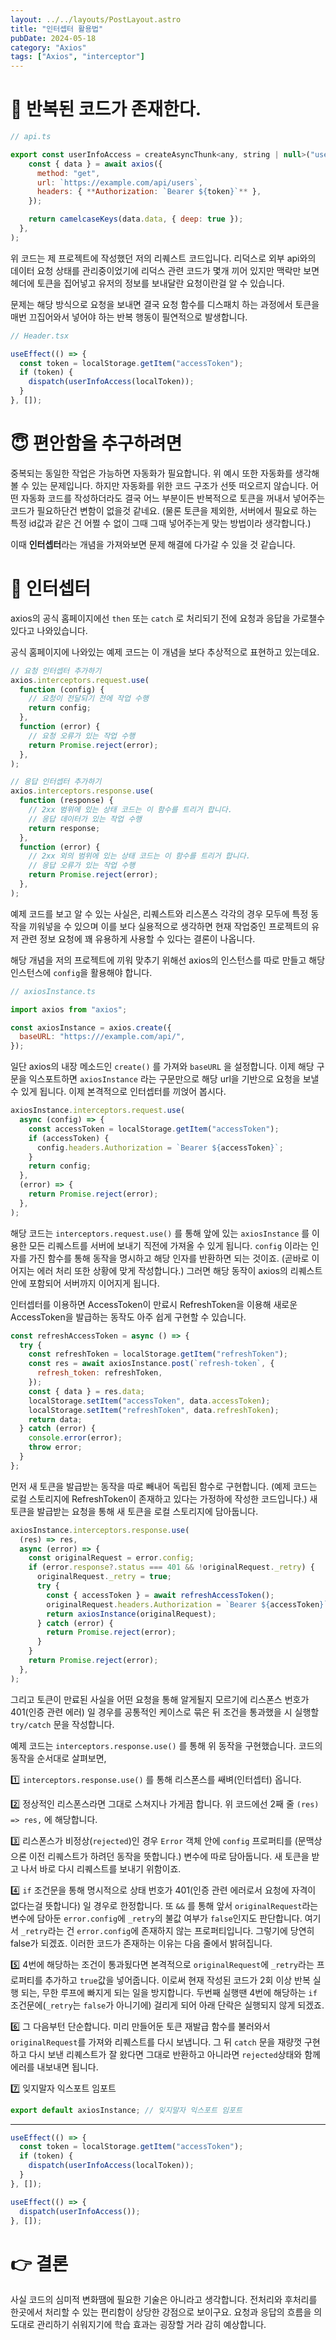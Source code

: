 ```yaml
---
layout: ../../layouts/PostLayout.astro
title: "인터셉터 활용법"
pubDate: 2024-05-18
category: "Axios"
tags: ["Axios", "interceptor"]
---
```


# 🔴 반복된 코드가 존재한다.

```jsx
// api.ts

export const userInfoAccess = createAsyncThunk<any, string | null>("user/userInfo", async (token) => {
    const { data } = await axios({
      method: "get",
      url: `https://example.com/api/users`,
      headers: { **Authorization: `Bearer ${token}`** },
    });

    return camelcaseKeys(data.data, { deep: true });
  },
);
```

위 코드는 제 프로젝트에 작성했던 저의 리퀘스트 코드입니다. 리덕스로 외부 api와의 데이터 요청 상태를 관리중이었기에 리덕스 관련 코드가 몇개 끼어 있지만 맥락만 보면 헤더에 토큰을 집어넣고 유저의 정보를 보내달란 요청이란걸 알 수 있습니다.

문제는 해당 방식으로 요청을 보내면 결국 요청 함수를 디스패치 하는 과정에서 토큰을 매번 끄집어와서 넣어야 하는 반복 행동이 필연적으로 발생합니다.

```jsx
// Header.tsx

useEffect(() => {
  const token = localStorage.getItem("accessToken");
  if (token) {
    dispatch(userInfoAccess(localToken));
  }
}, []);
```

# 😇 편안함을 추구하려면

중복되는 동일한 작업은 가능하면 자동화가 필요합니다. 위 예시 또한 자동화를 생각해볼 수 있는 문제입니다. 하지만 자동화를 위한 코드 구조가 선뜻 떠오르지 않습니다. 어떤 자동화 코드를 작성하더라도 결국 어느 부분이든 반복적으로 토큰을 꺼내서 넣어주는 코드가 필요하단건 변함이 없을것 같네요. (물론 토큰을 제외한, 서버에서 필요로 하는 특정 id값과 같은 건 어쩔 수 없이 그때 그때 넣어주는게 맞는 방법이라 생각합니다.)

이때 **인터셉터**라는 개념을 가져와보면 문제 해결에 다가갈 수 있을 것 같습니다.

# 🔵 인터셉터

axios의 공식 홈페이지에선 `then` 또는 `catch` 로 처리되기 전에 요청과 응답을 가로챌수 있다고 나와있습니다.

공식 홈페이지에 나와있는 예제 코드는 이 개념을 보다 추상적으로 표현하고 있는데요.

```jsx
// 요청 인터셉터 추가하기
axios.interceptors.request.use(
  function (config) {
    // 요청이 전달되기 전에 작업 수행
    return config;
  },
  function (error) {
    // 요청 오류가 있는 작업 수행
    return Promise.reject(error);
  },
);

// 응답 인터셉터 추가하기
axios.interceptors.response.use(
  function (response) {
    // 2xx 범위에 있는 상태 코드는 이 함수를 트리거 합니다.
    // 응답 데이터가 있는 작업 수행
    return response;
  },
  function (error) {
    // 2xx 외의 범위에 있는 상태 코드는 이 함수를 트리거 합니다.
    // 응답 오류가 있는 작업 수행
    return Promise.reject(error);
  },
);
```

예제 코드를 보고 알 수 있는 사실은, 리퀘스트와 리스폰스 각각의 경우 모두에 특정 동작을 끼워넣을 수 있으며 이를 보다 실용적으로 생각하면 현재 작업중인 프로젝트의 유저 관련 정보 요청에 꽤 유용하게 사용할 수 있다는 결론이 나옵니다.

해당 개념을 저의 프로젝트에 끼워 맞추기 위해선 axios의 인스턴스를 따로 만들고 해당 인스턴스에 `config`을 활용해야 합니다.

```jsx
// axiosInstance.ts

import axios from "axios";

const axiosInstance = axios.create({
  baseURL: "https:///example.com/api/",
});
```

일단 axios의 내장 메소드인 `create()` 를 가져와 `baseURL` 을 설정합니다. 이제 해당 구문을 익스포트하면 `axiosInstance` 라는 구문만으로 해당 url을 기반으로 요청을 보낼 수 있게 됩니다. 이제 본격적으로 인터셉터를 끼얹어 봅시다.

```jsx
axiosInstance.interceptors.request.use(
  async (config) => {
    const accessToken = localStorage.getItem("accessToken");
    if (accessToken) {
      config.headers.Authorization = `Bearer ${accessToken}`;
    }
    return config;
  },
  (error) => {
    return Promise.reject(error);
  },
);
```

해당 코드는 `interceptors.request.use()` 를 통해 앞에 있는 `axiosInstance` 를 이용한 모든 리퀘스트를 서버에 보내기 직전에 가져올 수 있게 됩니다. `config` 이라는 인자를 가진 함수를 통해 동작을 명시하고 해당 인자를 반환하면 되는 것이죠. (곧바로 이어지는 에러 처리 또한 상황에 맞게 작성합니다.) 그러면 해당 동작이 axios의 리퀘스트 안에 포함되어 서버까지 이어지게 됩니다.

인터셉터를 이용하면 AccessToken이 만료시 RefreshToken을 이용해 새로운 AccessToken을 발급하는 동작도 아주 쉽게 구현할 수 있습니다.

```jsx
const refreshAccessToken = async () => {
  try {
    const refreshToken = localStorage.getItem("refreshToken");
    const res = await axiosInstance.post(`refresh-token`, {
      refresh_token: refreshToken,
    });
    const { data } = res.data;
    localStorage.setItem("accessToken", data.accessToken);
    localStorage.setItem("refreshToken", data.refreshToken);
    return data;
  } catch (error) {
    console.error(error);
    throw error;
  }
};
```

먼저 새 토큰을 발급받는 동작을 따로 빼내어 독립된 함수로 구현합니다. (예제 코드는 로컬 스토리지에 RefreshToken이 존재하고 있다는 가정하에 작성한 코드입니다.) 새 토큰을 발급받는 요청을 통해 새 토큰을 로컬 스토리지에 담아둡니다.

```jsx
axiosInstance.interceptors.response.use(
  (res) => res,
  async (error) => {
    const originalRequest = error.config;
    if (error.response?.status === 401 && !originalRequest._retry) {
      originalRequest._retry = true;
      try {
        const { accessToken } = await refreshAccessToken();
        originalRequest.headers.Authorization = `Bearer ${accessToken}`;
        return axiosInstance(originalRequest);
      } catch (error) {
        return Promise.reject(error);
      }
    }
    return Promise.reject(error);
  },
);
```

그리고 토큰이 만료된 사실을 어떤 요청을 통해 알게될지 모르기에 리스폰스 번호가 401(인증 관련 에러) 일 경우를 공통적인 케이스로 묶은 뒤 조건을 통과했을 시 실행할 `try/catch` 문을 작성합니다.

예제 코드는 `interceptors.response.use()` 를 통해 위 동작을 구현했습니다. 코드의 동작을 순서대로 살펴보면,

1️⃣ `interceptors.response.use()` 를 통해 리스폰스를 쌔벼(인터셉터) 옵니다.

2️⃣ 정상적인 리스폰스라면 그대로 스쳐지나 가게끔 합니다. 위 코드에선 2째 줄 `(res) => res,` 에 해당합니다.

3️⃣ 리스폰스가 비정상(`rejected`)인 경우 `Error` 객체 안에 `config` 프로퍼티를 (문맥상으론 이전 리퀘스트가 하려던 동작을 뜻합니다.) 변수에 따로 담아둡니다. 새 토큰을 받고 나서 바로 다시 리퀘스트를 보내기 위함이죠.

4️⃣ `if` 조건문을 통해 명시적으로 상태 번호가 401(인증 관련 에러로서 요청에 자격이 없다는걸 뜻합니다) 일 경우로 한정합니다. 또 `&&` 를 통해 앞서 `originalRequest`라는 변수에 담아둔 `error.config`에 `_retry`의 불값 여부가 `false`인지도 판단합니다. 여기서 `_retry`라는 건 `error.config`에 존재하지 않는 프로퍼티입니다. 그렇기에 당연히 false가 되겠죠. 이러한 코드가 존재하는 이유는 다음 줄에서 밝혀집니다.

5️⃣ 4번에 해당하는 조건이 통과됬다면 본격적으로 `originalRequest`에 `_retry`라는 프로퍼티를 추가하고 `true`값을 넣어줍니다. 이로써 현재 작성된 코드가 2회 이상 반복 실행 되는, 무한 루프에 빠지게 되는 일을 방지합니다. 두번째 실행땐 4번에 해당하는 `if` 조건문에(`_retry`는 `false`가 아니기에) 걸리게 되어 아래 단락은 실행되지 않게 되겠죠.

6️⃣ 그 다음부턴 단순합니다. 미리 만들어둔 토큰 재발급 함수를 불러와서 `originalRequest`를 가져와 리퀘스트를 다시 보냅니다. 그 뒤 `catch` 문을 재량껏 구현하고 다시 보낸 리퀘스트가 잘 왔다면 그대로 반환하고 아니라면 `rejected`상태와 함께 에러를 내보내면 됩니다.

7️⃣ 잊지말자 익스포트 임포트

```jsx
export default axiosInstance; // 잊지말자 익스포트 임포트
```

---

```jsx
useEffect(() => {
  const token = localStorage.getItem("accessToken");
  if (token) {
    dispatch(userInfoAccess(localToken));
  }
}, []);
```

```jsx
useEffect(() => {
  dispatch(userInfoAccess());
}, []);
```

# 👉 결론

사실 코드의 심미적 변화땜에 필요한 기술은 아니라고 생각합니다. 전처리와 후처리를 한곳에서 처리할 수 있는 편리함이 상당한 강점으로 보이구요. 요청과 응답의 흐름을 의도대로 관리하기 쉬워지기에 학습 효과는 굉장할 거라 감히 예상합니다.
